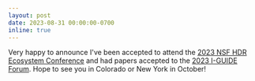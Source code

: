 ```yaml
---
layout: post
date: 2023-08-31 00:00:00-0700
inline: true
---
```


Very happy to announce I've been accepted to attend the [2023 NSF HDR Ecosystem Conference](https://www.mines.edu/id4/hdr-conference/) and had papers accepted to the [2023 I-GUIDE Forum](https://iguide.illinois.edu/forum-2023/). Hope to see you in Colorado or New York in October!